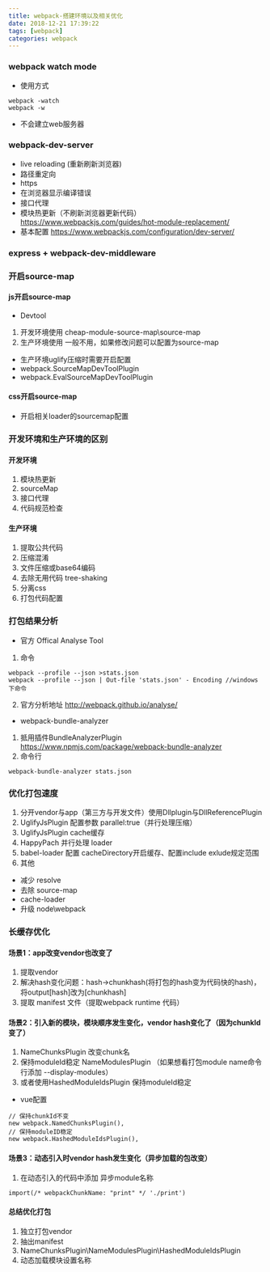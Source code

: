 ```yaml
---
title: webpack-搭建环境以及相关优化
date: 2018-12-21 17:39:22
tags: [webpack]
categories: webpack
---
```


### webpack watch mode
- 使用方式
```
webpack -watch
webpack -w
```
- 不会建立web服务器
### webpack-dev-server
- live reloading (重新刷新浏览器)
- 路径重定向
- https
- 在浏览器显示编译错误
- 接口代理
- 模块热更新（不刷新浏览器更新代码）https://www.webpackjs.com/guides/hot-module-replacement/
- 基本配置 https://www.webpackjs.com/configuration/dev-server/
### express + webpack-dev-middleware

### 开启source-map
#### js开启source-map
- Devtool
1. 开发环境使用 cheap-module-source-map\source-map
2. 生产环境使用 一般不用，如果修改问题可以配置为source-map
- 生产环境uglify压缩时需要开启配置
- webpack.SourceMapDevToolPlugin
- webpack.EvalSourceMapDevToolPlugin
#### css开启source-map
- 开启相关loader的sourcemap配置
### 开发环境和生产环境的区别
#### 开发环境
1. 模块热更新
2. sourceMap
3. 接口代理
4. 代码规范检查
#### 生产环境
1. 提取公共代码
2. 压缩混淆
3. 文件压缩或base64编码
4. 去除无用代码 tree-shaking
5. 分离css
6. 打包代码配置
### 打包结果分析
- 官方 Offical Analyse Tool
1. 命令
```
webpack --profile --json >stats.json
webpack --profile --json | Out-file 'stats.json' - Encoding //windows下命令
```
2. 官方分析地址 http://webpack.github.io/analyse/
- webpack-bundle-analyzer
1. 抵用插件BundleAnalyzerPlugin https://www.npmjs.com/package/webpack-bundle-analyzer
2. 命令行
```
webpack-bundle-analyzer stats.json
```

### 优化打包速度
1. 分开vendor与app（第三方与开发文件）使用Dllplugin与DllReferencePlugin
2. UglifyJsPlugin 配置参数 parallel:true（并行处理压缩）
3. UglifyJsPlugin cache缓存
4. HappyPach 并行处理 loader
5. babel-loader 配置 cacheDirectory开启缓存、配置include exlude规定范围
6. 其他
- 减少 resolve
- 去除 source-map
- cache-loader
- 升级 node\webpack
### 长缓存优化
#### 场景1：app改变vendor也改变了
1. 提取vendor
2. 解决hash变化问题：hash->chunkhash(将打包的hash变为代码快的hash)，将output[hash]改为[chunkhash]
3. 提取 manifest 文件（提取webpack runtime 代码）
#### 场景2：引入新的模块，模块顺序发生变化，vendor hash变化了（因为chunkId变了）
1. NameChunksPlugin 改变chunk名
2. 保持moduleId稳定 NameModulesPlugin （如果想看打包module name命令行添加 --display-modules）
3. 或者使用HashedModuleIdsPlugin 保持moduleId稳定
- vue配置
```
// 保持chunkId不变
new webpack.NamedChunksPlugin(),
// 保持moduleID稳定
new webpack.HashedModuleIdsPlugin(),
```
#### 场景3：动态引入时vendor hash发生变化（异步加载的包改变）
1. 在动态引入的代码中添加 异步module名称
```
import(/* webpackChunkName: "print" */ './print')
```
#### 总结优化打包
1. 独立打包vendor
2. 抽出manifest
3. NameChunksPlugin\NameModulesPlugin\HashedModuleIdsPlugin
4. 动态加载模块设置名称
